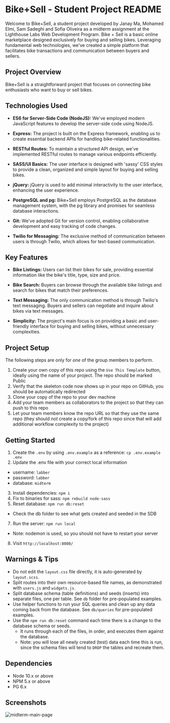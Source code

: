 # Bike+Sell - Student Project README

Welcome to Bike+Sell, a student project developed by Janay Ma, Mohamed Elmi, Sam Sadeghi and Sofia Oliveira as a midterm assignment at the Lighthouse Labs Web Development Program.
Bike + Sell is a basic online marketplace designed exclusively for buying and selling bikes. Leveraging fundamental web technologies, we've created a simple platform that facilitates bike transactions and communication between buyers and sellers.

## Project Overview

Bike+Sell is a straightforward project that focuses on connecting bike enthusiasts who want to buy or sell bikes.

## Technologies Used

- **ES6 for Server-Side Code (NodeJS):** We've employed modern JavaScript features to develop the server-side code using NodeJS.

- **Express:** The project is built on the Express framework, enabling us to create essential backend APIs for handling bike-related functionalities.

- **RESTful Routes:** To maintain a structured API design, we've implemented RESTful routes to manage various endpoints efficiently.

- **SASS/UI Basics:** The user interface is designed with 'sassy' CSS styles to provide a clean, organized and simple layout for buying and selling bikes.

- **jQuery:** jQuery is used to add minimal interactivity to the user interface, enhancing the user experience.

- **PostgreSQL and pg:** Bike+Sell employs PostgreSQL as the database management system, with the pg library and promises for seamless database interactions.

- **Git:** We've adopted Git for version control, enabling collaborative development and easy tracking of code changes.

- **Twilio for Messaging:** The exclusive method of communication between users is through Twilio, which allows for text-based communication.

## Key Features

- **Bike Listings:** Users can list their bikes for sale, providing essential information like the bike's title, type, size and price.

- **Bike Search:** Buyers can browse through the available bike listings and search for bikes that match their preferences.

- **Text Messaging:** The only communication method is through Twilio's text messaging. Buyers and sellers can negotiate and inquire about bikes via text messages.

- **Simplicity:** The project's main focus is on providing a basic and user-friendly interface for buying and selling bikes, without unnecessary complexities.


## Project Setup

The following steps are only for _one_ of the group members to perform.

1. Create your own copy of this repo using the `Use This Template` button, ideally using the name of your project. The repo should be marked Public
2. Verify that the skeleton code now shows up in your repo on GitHub, you should be automatically redirected
3. Clone your copy of the repo to your dev machine
4. Add your team members as collaborators to the project so that they can push to this repo
5. Let your team members know the repo URL so that they use the same repo (they should _not_ create a copy/fork of this repo since that will add additional workflow complexity to the project)


## Getting Started

1. Create the `.env` by using `.env.example` as a reference: `cp .env.example .env`
2. Update the .env file with your correct local information 
  - username: `labber` 
  - password: `labber` 
  - database: `midterm`
3. Install dependencies: `npm i`
4. Fix to binaries for sass: `npm rebuild node-sass`
5. Reset database: `npm run db:reset`
  - Check the db folder to see what gets created and seeded in the SDB
7. Run the server: `npm run local`
  - Note: nodemon is used, so you should not have to restart your server
8. Visit `http://localhost:8080/`

## Warnings & Tips

- Do not edit the `layout.css` file directly, it is auto-generated by `layout.scss`.
- Split routes into their own resource-based file names, as demonstrated with `users.js` and `widgets.js`.
- Split database schema (table definitions) and seeds (inserts) into separate files, one per table. See `db` folder for pre-populated examples. 
- Use helper functions to run your SQL queries and clean up any data coming back from the database. See `db/queries` for pre-populated examples.
- Use the `npm run db:reset` command each time there is a change to the database schema or seeds. 
  - It runs through each of the files, in order, and executes them against the database. 
  - Note: you will lose all newly created (test) data each time this is run, since the schema files will tend to `DROP` the tables and recreate them.

## Dependencies

- Node 10.x or above
- NPM 5.x or above
- PG 6.x

## Screenshots

![midterm-main-page](https://github.com/mohaelmi/MidtermProject/assets/31275085/17430982-995d-458d-8f5a-865800d9d74c)
